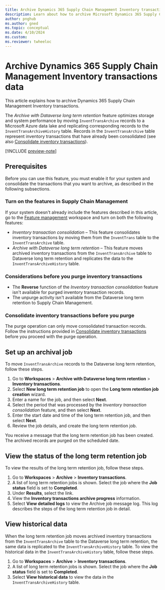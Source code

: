 ```yaml
---
title: Archive Dynamics 365 Supply Chain Management Inventory transactions data
description: Learn about how to archive Microsoft Dynamics 365 Supply Chain Management Inventory transactions data, including prerequisites.
author: pnghub
ms.author: gned
ms.topic: conceptual
ms.date: 4/10/2024
ms.custom:
ms.reviewer: twheeloc
---
```

# Archive Dynamics 365 Supply Chain Management Inventory transactions data

This article explains how to archive Dynamics 365 Supply Chain Management Inventory transactions.

The *Archive with Dataverse long term retention* feature optimizes storage and system performance by moving `InventTransArchive` records to a Microsoft Azure data lake and replicating corresponding records to the `InventTransArchiveHistory` table. Records in the `InventTransArchive` table represent inventory transactions that have already been consolidated (see also [Consolidate inventory transactions](../../../supply-chain/inventory/archive-inventory-transactions.md)).

[!INCLUDE [preview-note](../../../supply-chain/includes/preview-note.md)]

## Prerequisites

Before you can  use this feature, you must enable it for your system and consolidate the transactions that you want to archive, as described in the following subsections.

### Turn on the features in Supply Chain Management

If your system doesn't already include the features described in this article, go to the [Feature management](../../fin-ops/get-started/feature-management/feature-management-overview.md) workspace and turn on both the following features:

- *Inventory transaction consolidation* – This feature consolidates inventory transactions by moving them from the `InventTrans` table to the `InventTransArchive` table.
- *Archive with Dataverse long term retention* – This feature moves archived inventory transactions from the `InventTransArchive` table to  Dataverse long term retention and replicates the data to the `InventTransArchiveHistory` table.

### Considerations before you purge inventory transactions

- The **Reverse** function of the *Inventory transaction consolidation* feature isn't available for purged inventory transaction records.
- The unpurge activity isn't available from the Dataverse long term retention to Supply Chain Management.

### Consolidate inventory transactions before you purge

The purge operation can only move consolidated transaction records. Follow the instructions provided in [Consolidate inventory transactions](../../../supply-chain/inventory/archive-inventory-transactions.md) before you proceed with the purge operation.

## Set up an archival job

To move `InventTransArchive` records to the Dataverse long term retention, follow these steps.

1. Go to **Workspaces** \> **Archive with Dataverse long term retention** \> **Inventory transactions**.
1. Select **New long term retention job** to open the **Long term retention job creation** wizard.
1. Enter a name for the job, and then select **Next**.
1. Select the period that was processed by the *Inventory transaction consolidation* feature, and then select **Next**.
1. Enter the start date and time of the long term retention job, and then select **Next**.
1. Review the job details, and create the long term retention job.

You receive a message that the long term retention job has been created. The archived records are purged on the scheduled date.

## View the status of the long term retention job

To view the results of the long term retention job, follow these steps.

1. Go to **Workspaces** \> **Archive** \> **Inventory transactions**.
1. A list of long  term retention jobs is shown. Select the job where the **Job status** field is set to **Completed**.
1. Under **Results**, select the link.
1. View the **Inventory transactions archive progress** information.
1. Select **View detailed logs** to view the Archive job message log. This log describes the steps of the long term retention job in detail.

## View historical data

When the long term retention job moves archived inventory transactions from the `InventTransArchive` table to the Dataverse long term retention, the same data is replicated to the `InventTransArchiveHistory` table. To view the historical data in the `InventTransArchiveHistory` table, follow these steps.

1. Go to **Workspaces** \> **Archive** \> **Inventory transactions**.
1. A list of long term retention jobs is shown. Select the job where the **Job status** field is set to **Completed**.
1. Select **View historical data** to view the data in the `InventTransArchiveHistory` table.
